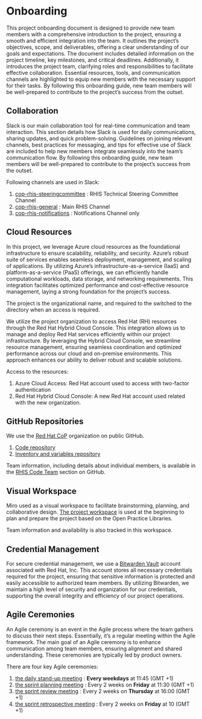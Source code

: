 # Onboarding

This project onboarding document is designed to provide new team members
with a comprehensive introduction to the project, ensuring a smooth and
efficient integration into the team. It outlines the project’s
objectives, scope, and deliverables, offering a clear understanding of
our goals and expectations. The document includes detailed information
on the project timeline, key milestones, and critical deadlines.
Additionally, it introduces the project team, clarifying roles and
responsibilities to facilitate effective collaboration. Essential
resources, tools, and communication channels are highlighted to equip
new members with the necessary support for their tasks. By following
this onboarding guide, new team members will be well-prepared to
contribute to the project’s success from the outset.

## Collaboration

Slack is our main collaboration tool for real-time communication and
team interaction. This section details how Slack is used for daily
communications, sharing updates, and quick problem-solving. Guidelines
on joining relevant channels, best practices for messaging, and tips for
effective use of Slack are included to help new members integrate
seamlessly into the team’s communication flow. By following this
onboarding guide, new team
members will be well-prepared to contribute to the project’s success
from the outset.

Following channels are used in Slack:

1.  [cop-rhis-steeringcommittee](https://redhat.enterprise.slack.com/archives/C07TDC6QUCU) : RHIS Technical Steering Committee Channel
2.  [cop-rhis-general](https://redhat.enterprise.slack.com/archives/C07TAP5PJ8K) : Main RHIS Channel
3.  [cop-rhis-notifications](https://redhat.enterprise.slack.com/archives/C06VCEWRQE4) : Notifications Channel only

## Cloud Resources

In this project, we leverage Azure cloud resources as the foundational
infrastructure to ensure scalability, reliability, and security. Azure’s
robust suite of services enables seamless deployment, management, and
scaling of applications. By utilizing Azure’s
infrastructure-as-a-service (IaaS) and platform-as-a-service (PaaS)
offerings, we can efficiently handle computational workloads, data
storage, and networking requirements. This integration facilitates
optimized performance and cost-effective resource management, laying a
strong foundation for the project’s success.

The project is the organizational name, and required to the
switched to the directory when an access is required.

We utilize the project organization to access Red Hat (RH)
resources through the Red Hat Hybrid Cloud Console. This integration
allows us to manage and deploy Red Hat services efficiently within our
project infrastructure. By leveraging the Hybrid Cloud Console, we
streamline resource management, ensuring seamless coordination and
optimized performance across our cloud and on-premise environments. This
approach enhances our ability to deliver robust and scalable solutions.

Access to the resources:

1.  Azure Cloud Access: Red Hat account used to access with two-factor authentication
2.  Red Hat Hybrid Cloud Console: A new Red Hat account used related with the new organization.

## GitHub Repositories

We use the [Red Hat CoP](https://github.com/redhat-cop)
organization on public GitHub.

1.  [Code repository](https://github.com/redhat-cop/rhis-code)
2.  [Inventory and variables repository](https://github.com/redhat-cop/rhis-inventory)

Team information, including details about individual members, is available in the [RHIS Code Team](https://github.com/orgs/redhat-cop/teams/rhis-code-admins) section on GitHub.

## Visual Workspace

Miro used as a visual workspace to facilitate brainstorming, planning,
and collaborative design. [The project
workspace](https://miro.com/app/board/uXjVKUIlyW8=/) is used at the
beginning to plan and prepare the project based on the Open Practice
Libraries.

Team information and availability is also tracked in this workspace.

## Credential Management

For secure credential management, we use a [Bitwarden
Vault](https://vault.bitwarden.com/) account associated with Red Hat,
Inc. This account stores all necessary credentials required for the
project, ensuring that sensitive information is protected and easily
accessible to authorized team members. By utilizing Bitwarden, we
maintain a high level of security and organization for our credentials,
supporting the overall integrity and efficiency of our project
operations.

## Agile Ceremonies

An Agile ceremony is an event in the Agile process where the team
gathers to discuss their next steps. Essentially, it’s a regular meeting
within the Agile framework. The main goal of an Agile ceremony is to
enhance communication among team members, ensuring alignment and shared
understanding. These ceremonies are typically led by product owners.

There are four key Agile ceremonies:

1.  [the daily stand-up meeting](https://meet.google.com/aqa-fhvw-syx) : **Every weekdays** at 11:45 (GMT +1)
2.  [the sprint planning meeting](https://meet.google.com/gri-awvj-jay) : Every 2 weeks on **Friday** at 11:30 (GMT +1)
3.  [the sprint review meeting](https://meet.google.com/owq-gfhg-whr) : Every 2 weeks on **Thursday** at 16:00 (GMT +1)
4.  [the sprint retrospective meeting](https://meet.google.com/qap-rsqv-xgg) : Every 2 weeks on **Friday** at 10 (GMT +1)
